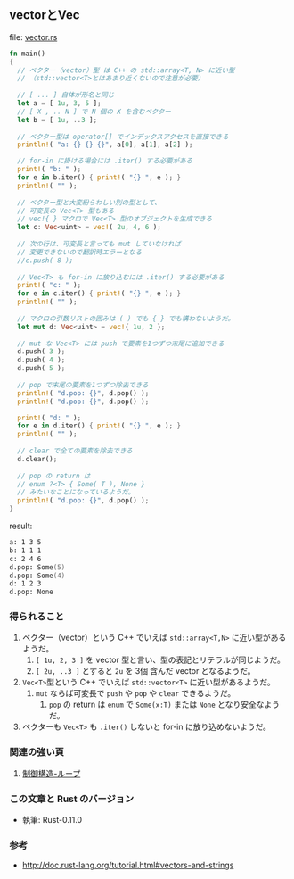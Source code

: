## vectorとVec

file: [vector.rs](.src/vector.rs)

```rust
fn main()
{
  // ベクター（vector）型 は C++ の std::array<T, N> に近い型
  // （std::vector<T>とはあまり近くないので注意が必要）
  
  // [ ... ] 自体が形名と同じ
  let a = [ 1u, 3, 5 ];
  // [ X , .. N ] で N 個の X を含むベクター
  let b = [ 1u, ..3 ];
  
  // ベクター型は operator[] でインデックスアクセスを直接できる
  println!( "a: {} {} {}", a[0], a[1], a[2] );

  // for-in に掛ける場合には .iter() する必要がある
  print!( "b: " );
  for e in b.iter() { print!( "{} ", e ); }
  println!( "" );
  
  // ベクター型と大変紛らわしい別の型として、
  // 可変長の Vec<T> 型もある
  // vec!{ } マクロで Vec<T> 型のオブジェクトを生成できる
  let c: Vec<uint> = vec!( 2u, 4, 6 );
  
  // 次の行は、可変長と言っても mut していなければ
  // 変更できないので翻訳時エラーとなる
  //c.push( 8 );
  
  // Vec<T> も for-in に放り込むには .iter() する必要がある
  print!( "c: " );
  for e in c.iter() { print!( "{} ", e ); }
  println!( "" );
  
  // マクロの引数リストの囲みは ( ) でも { } でも構わないようだ。
  let mut d: Vec<uint> = vec!{ 1u, 2 };
  
  // mut な Vec<T> には push で要素を1つずつ末尾に追加できる
  d.push( 3 );
  d.push( 4 );
  d.push( 5 );
  
  // pop で末尾の要素を1つずつ除去できる
  println!( "d.pop: {}", d.pop() );
  println!( "d.pop: {}", d.pop() );

  print!( "d: " );
  for e in d.iter() { print!( "{} ", e ); }
  println!( "" );
  
  // clear で全ての要素を除去できる
  d.clear();
  
  // pop の return は
  // enum ?<T> { Some( T ), None }
  // みたいなことになっているようだ。
  println!( "d.pop: {}", d.pop() );
}
```

result:
```zsh
a: 1 3 5
b: 1 1 1 
c: 2 4 6 
d.pop: Some(5)
d.pop: Some(4)
d: 1 2 3 
d.pop: None
```

### 得られること

1. ベクター（vector）という C++ でいえば `std::array<T,N>` に近い型があるようだ。
    1. `[ 1u, 2, 3 ]` を vector 型と言い、型の表記とリテラルが同じようだ。
    1. `[ 2u, ..3 ]` とすると `2u` を 3個 含んだ vector となるようだ。
1. `Vec<T>`型という C++ でいえば `std::vector<T>` に近い型があるようだ。
    1. `mut` ならば可変長で `push` や `pop` や `clear` できるようだ。
        1. `pop` の return は `enum` で `Some(x:T)` または `None` となり安全なようだ。
1. ベクターも `Vec<T>` も `.iter()` しないと for-in に放り込めないようだ。

### 関連の強い頁

1. [制御構造-ループ](制御構造-ループ.md)

### この文章と Rust のバージョン

- 執筆: Rust-0.11.0

### 参考

- http://doc.rust-lang.org/tutorial.html#vectors-and-strings
